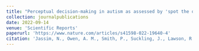 ```yaml
---
title: "Perceptual decision-making in autism as assessed by 'spot the difference' visual cognition tasks"
collection: journalpublications
date: 2022-09-14
venue: 'Scientific Reports'
paperurl: 'https://www.nature.com/articles/s41598-022-19640-4'
citation: 'Jassim, N., Owen, A. M., Smith, P., Suckling, J., Lawson, R. P., Baron-Cohen, S., & Parsons, O. (2022). Perceptual decision-making in autism as assessed by “spot the difference” visual cognition tasks. Scientific Reports.'
---
```

